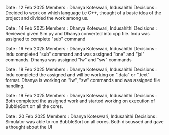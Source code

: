 Date : 12 Feb 2025
Members : Dhanya Koteswari, Indusahithi
Decisions : Decided to work on which language i.e C++, thought of a basic idea of the project and divided the work among us.

Date : 14 Feb 2025
Members : Dhanya Koteswari, Indusahithi
Decisions : Reviewed given Sim.py and Dhanya converted into cpp file. Indu was assigned to complete "sub" command

Date : 16 Feb 2025
Members : Dhanya Koteswari, Indusahithi
Decisions : Indu completed "sub" command and was assigned "bne" and "jal" commands. Dhanya was assigned "lw" and "sw" commands

Date : 18 Feb 2025
Members : Dhanya Koteswari, Indusahithi
Decisions : Indu completed the assigned and will be working on ".data" or ".text" format. Dhanya is working on "lw", "sw" commands and was assigned file handling.

Date : 19 Feb 2025
Members : Dhanya Koteswari, Indusahithi
Decisions : Both completed the assigned work and started working on execution of BubbleSort on all the cores.

Date : 20 Feb 2025
Members : Dhanya Koteswari, Indusahithi
Decisions : Simulator was able to run BubbleSort on all cores. Both discussed and gave a thought about the UI


